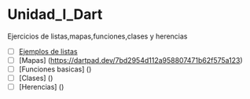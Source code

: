 # Unidad_I_Dart
Ejercicios de listas,mapas,funciones,clases y herencias 
- [ ] [Ejemplos de listas](https://dartpad.dev/7f55e58763f40617c757542f60ce7bc0)
- [ ] [Mapas] (https://dartpad.dev/7bd2954d112a958807471b62f575a123)
- [ ] [Funciones basicas] ()
- [ ] [Clases] ()
- [ ] [Herencias] ()

